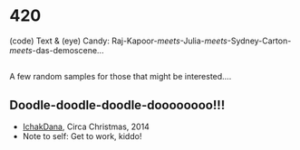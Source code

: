 # 420
(code) Text & (eye) Candy: Raj-Kapoor-_meets_-Julia-_meets_-Sydney-Carton-_meets_-das-demoscene...
##
A few random samples for those that might be interested....
##

## Doodle-doodle-doodle-doooooooo!!!
   * [IchakDana](http://nbviewer.jupyter.org/github/habemus-papadum/420/blob/master/IchakDana.ipynb), Circa Christmas, 2014
   * Note to self: Get to work, kiddo!

